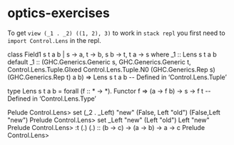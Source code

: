 # optics-exercises

To get `view (_1 . _2) ((1, 2), 3)` to work in `stack repl` you first need to `import Control.Lens` in the repl.

class Field1 s t a b | s -> a, t -> b, s b -> t, t a -> s where
  _1 :: Lens s t a b
  default _1 :: (GHC.Generics.Generic s, GHC.Generics.Generic t,
                 Control.Lens.Tuple.GIxed
                   Control.Lens.Tuple.N0
                   (GHC.Generics.Rep s)
                   (GHC.Generics.Rep t)
                   a
                   b) =>
                Lens s t a b
  	-- Defined in ‘Control.Lens.Tuple’

type Lens s t a b =
  forall (f :: * -> *). Functor f => (a -> f b) -> s -> f t
  	-- Defined in ‘Control.Lens.Type’

Pelude Control.Lens> set (_2 . _Left) "new" (False, Left "old")
(False,Left "new")
Prelude Control.Lens> set _Left "new" (Left "old")
Left "new"
Prelude Control.Lens> :t (.)
(.) :: (b -> c) -> (a -> b) -> a -> c
Prelude Control.Lens>
